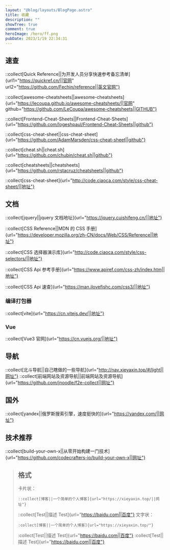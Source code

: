 ```yaml
---
layout: "@blog/layouts/BlogPage.astro"
title: 收藏
description: ""
showTree: true
comment: true
heroImage: /hero/ff.png
pubDate: 2023/1/19 22:34:31
---
```


## 速查

::collect[Quick Reference||为开发人员分享快速参考备忘清单]{url1="https://quickref.cn/||官网" url2="https://github.com/Fechin/reference||英文官网"}

::collect[awesome-cheatsheets||awesome-cheatsheets]{url="https://lecoupa.github.io/awesome-cheatsheets/||官网" github="https://github.com/LeCoupa/awesome-cheatsheets||GITHUB"}

::collect[Frontend-Cheat-Sheets||Frontend-Cheat-Sheets]{url="https://github.com/logeshpaul/Frontend-Cheat-Sheets||github"}

::collect[css-cheat-sheet||css-cheat-sheet]{url="https://github.com/AdamMarsden/css-cheat-sheet||github"}

::collect[cheat.sh||cheat.sh]{url="https://github.com/chubin/cheat.sh||github"}

::collect[cheatsheets||cheatsheets]{url="https://github.com/rstacruz/cheatsheets||github"}

::collect[css-cheat-sheet]{url="http://code.ciaoca.com/style/css-cheat-sheet/||地址"}

## 文档

::collect[jquery||jquery 文档地址]{url="https://jquery.cuishifeng.cn/||地址"}

::collect[CSS Reference||MDN 的 CSS 手册]{url="https://developer.mozilla.org/zh-CN/docs/Web/CSS/Reference||地址"}

::collect[CSS 选择器演示库]{url="http://code.ciaoca.com/style/css-selectors/||地址"}

::collect[CSS Api 参考手册]{url="https://www.apiref.com/css-zh/index.htm||地址"}

::collect[CSS Api 速查]{url="https://man.ilovefishc.com/css3/||地址"}

### 编译打包器

::collect[vite]{url="https://cn.vitejs.dev/||地址"}

### Vue

::collect[Vue3 官网]{url="https://cn.vuejs.org/||地址"}

## 导航

::collect[北斗导航||自己瞎做的一些导航]{url="http://nav.xieyaxin.top/#/light||网址"}
::collect[前端网站及资源导航||前端网站及资源导航]{url="https://github.com/jnoodle/f2e-collect||网址"}

## 国外

::collect[yandex||俄罗斯搜索引擎，速度挺快的]{url="https://yandex.com/||网址"}

## 技术推荐

::collect[build-your-own-x||从零开始构建一门技术]{url="https://github.com/codecrafters-io/build-your-own-x||网址"}

> ## 格式
>
> 卡片状：
>
> ```
> ::collect[博客||一个简单的个人博客]{url="https://xieyaxin.top/||网址"}
> ```
>
> ::collect[Test||描述 Test]{url="https://baidu.com||百度"}
> 文字状：
>
> ```
> :collect[博客||一个简单的个人博客]{url="https://xieyaxin.top/"}
> ```
>
> :collect[Test||描述 Test]{url="https://baidu.com||百度"} :collect[Test||描述 Test]{url="https://baidu.com||百度"}
